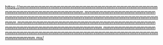https://mmmmmmmmmmmmmmmmmmmmmmmmmmmmmmmmmmmmmmmmmmmmmmmmmmmmmmmmmm.mmmmmmmmmmmmmmmmmmmmmmmmmmmmmmmmmmmmmmmmmmmmmmmmmmmmmmmmmmmmmmm.mmmmmmmmmmmmmmmmmmmmmmmmmmmmmmmmmmmmmmmmmmmmmmmmmmmmmmmmmmmmmmm.mmmmmmmmmmmmmmmmmmmmmmmmmmmmmmmmmmmmmmmmmmmmmmmmmmmmmmmmmmmmmmm.mx/
